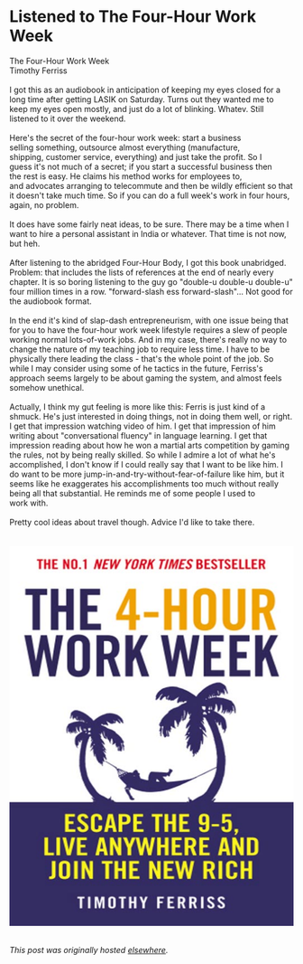 # Listened to The Four-Hour Work Week

<div>
<span class="Apple-style-span">The Four-Hour Work Week</span><span class="Apple-style-span"><br></span><span class="Apple-style-span">Timothy Ferriss</span><span class="Apple-style-span"><br></span><span class="Apple-style-span"><br></span><span class="Apple-style-span">I got this as an audiobook in anticipation of keeping my eyes closed </span><span class="Apple-style-span">for a long time after getting LASIK on Saturday. Turns out they wanted </span><span class="Apple-style-span">me to keep my eyes open mostly, and just do a lot of blinking. Whatev. </span><span class="Apple-style-span">Still listened to it over the weekend.</span><span class="Apple-style-span"><br></span><span class="Apple-style-span"><br></span><span class="Apple-style-span">Here's the secret of the four-hour work week: start a business selling </span><span class="Apple-style-span">something, outsource almost everything (manufacture, shipping, </span><span class="Apple-style-span">customer service, everything) and just take the profit. So I guess </span><span class="Apple-style-span">it's not much of a secret; if you start a successful business then the </span><span class="Apple-style-span">rest is easy. He claims his method works for employees to, and </span><span class="Apple-style-span">advocates arranging to telecommute and then be wildly efficient so </span><span class="Apple-style-span">that it doesn't take much time. So if you can do a full week's work in </span><span class="Apple-style-span">four hours, again, no problem.</span><span class="Apple-style-span"><br></span><span class="Apple-style-span"><br></span><span class="Apple-style-span">It does have some fairly neat ideas, to be sure. There may be a time </span><span class="Apple-style-span">when I want to hire a personal assistant in India or whatever. That </span><span class="Apple-style-span">time is not now, but heh.</span><span class="Apple-style-span"><br></span><span class="Apple-style-span"><br></span><span class="Apple-style-span">After listening to the abridged Four-Hour Body, I got this book </span><span class="Apple-style-span">unabridged. Problem: that includes the lists of references at the end </span><span class="Apple-style-span">of nearly every chapter. It is so boring listening to the guy go </span><span class="Apple-style-span">"double-u double-u double-u" four million times in a row. </span><span class="Apple-style-span">"forward-slash ess forward-slash"... Not good for the audiobook </span><span class="Apple-style-span">format.</span><span class="Apple-style-span"><br></span><span class="Apple-style-span"><br></span><span class="Apple-style-span">In the end it's kind of slap-dash entrepreneurism, with one issue </span><span class="Apple-style-span">being that for you to have the four-hour work week lifestyle requires </span><span class="Apple-style-span">a slew of people working normal lots-of-work jobs. And in my case, </span><span class="Apple-style-span">there's really no way to change the nature of my teaching job to </span><span class="Apple-style-span">require less time. I have to be physically there leading the class - </span><span class="Apple-style-span">that's the whole point of the job. So while I may consider using some </span><span class="Apple-style-span">of he tactics in the future, Ferriss's approach seems largely to be </span><span class="Apple-style-span">about gaming the system, and almost feels somehow unethical.</span><span class="Apple-style-span"><br></span><span class="Apple-style-span"><br></span><span class="Apple-style-span">Actually, I think my gut feeling is more like this: Ferris is just </span><span class="Apple-style-span">kind of a shmuck. He's just interested in doing things, not in doing </span><span class="Apple-style-span">them well, or right. I get that impression watching video of him. I </span><span class="Apple-style-span">get that impression of him writing about "conversational fluency" in </span><span class="Apple-style-span">language learning. I get that impression reading about how he won a </span><span class="Apple-style-span">martial arts competition by gaming the rules, not by being really </span><span class="Apple-style-span">skilled. So while I admire a lot of what he's accomplished, I don't </span><span class="Apple-style-span">know if I could really say that I want to be like him. I do want to be </span><span class="Apple-style-span">more jump-in-and-try-without-fear-</span><span class="Apple-style-span"><wbr></wbr></span><span class="Apple-style-span">of-failure like him, but it seems </span><span class="Apple-style-span">like he exaggerates his accomplishments too much without really being </span><span class="Apple-style-span">all that substantial. He reminds me of some people I used to work </span><span class="Apple-style-span">with.</span><span class="Apple-style-span"><br></span><span class="Apple-style-span"><br></span><span class="Apple-style-span">Pretty cool ideas about travel though. Advice I'd like to take there.</span><br><span class="Apple-style-span"><br></span><br><div class="separator"><a href="photo.JPG" imageanchor="1"><img border="0" src="photo.JPG"></a></div>
<span class="Apple-style-span"><br></span>
</div>


*This post was originally hosted [elsewhere](http://planspace.blogspot.com/2011/03/listened-to-four-hour-work-week.html).*
